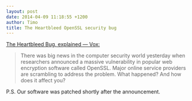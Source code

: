```yaml
---
layout: post
date: 2014-04-09 11:18:55 +1200
author: Timo
title: The Heartbleed OpenSSL security bug
---
```


<!-- excerpt -->

[The Heartbleed Bug, explained — Vox:](http://www.vox.com/2014/4/8/5593654/heartbleed-explainer-big-new-web-security-flaw-compromise-privacy)

> There was big news in the computer security world yesterday when researchers announced a massive vulnerability in popular web encryption software called OpenSSL. Major online service providers are scrambling to address the problem. What happened? And how does it affect you?

<!-- /excerpt --> 

P.S. Our software was patched shortly after the announcement.
